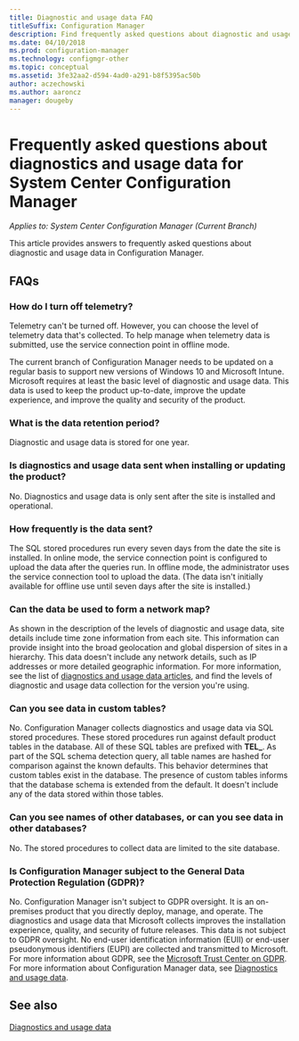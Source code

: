 ```yaml
---
title: Diagnostic and usage data FAQ
titleSuffix: Configuration Manager
description: Find frequently asked questions about diagnostic and usage data for System Center Configuration Manager.
ms.date: 04/10/2018
ms.prod: configuration-manager
ms.technology: configmgr-other
ms.topic: conceptual
ms.assetid: 3fe32aa2-d594-4ad0-a291-b8f5395ac50b
author: aczechowski
ms.author: aaroncz
manager: dougeby
---
```

# Frequently asked questions about diagnostics and usage data for System Center Configuration Manager

*Applies to: System Center Configuration Manager (Current Branch)*

This article provides answers to frequently asked questions about diagnostic and usage data in Configuration Manager.

## FAQs

###  <a name="bkmk_off"></a> How do I turn off telemetry?  
Telemetry can't be turned off. However, you can choose the level of telemetry data that's collected. To help manage when telemetry data is submitted, use the service connection point in offline mode.

The current branch of Configuration Manager needs to be updated on a regular basis to support new versions of Windows 10 and Microsoft Intune. Microsoft requires at least the basic level of diagnostic and usage data. This data is used to keep the product up-to-date, improve the update experience, and improve the quality and security of the product.

###  <a name="bkmk_retention"></a> What is the data retention period?  
 Diagnostic and usage data is stored for one year.  

###  <a name="bkmk_update"></a> Is diagnostics and usage data sent when installing or updating the product?  
 No. Diagnostics and usage data is only sent after the site is installed and operational.  

###  <a name="bkmk_frequency"></a> How frequently is the data sent?  
 The SQL stored procedures run every seven days from the date the site is installed. In online mode, the service connection point is configured to upload the data after the queries run. In offline mode, the administrator uses the service connection tool to upload the data. (The data isn't initially available for offline use until seven days after the site is installed.)  

###  <a name="bkmk_network"></a> Can the data be used to form a network map?  
 As shown in the description of the levels of diagnostic and usage data, site details include time zone information from each site. This information can provide insight into the broad geolocation and global dispersion of sites in a hierarchy. This data doesn't include any network details, such as IP addresses or more detailed geographic information. For more information, see the list of [diagnostics and usage data articles](/sccm/core/plan-design/diagnostics/diagnostics-and-usage-data#articles), and find the levels of diagnostic and usage data collection for the version you're using.


###  <a name="bkmk_tables"></a> Can you see data in custom tables?  
 No. Configuration Manager collects diagnostics and usage data via SQL stored procedures. These stored procedures run against default product tables in the database. All of these SQL tables are prefixed with **TEL_**. As part of the SQL schema detection query, all table names are hashed for comparison against the known defaults. This behavior determines that custom tables exist in the database. The presence of custom tables informs that the database schema is extended from the default. It doesn't include any of the data stored within those tables.  

###  <a name="bkmk_databases"></a> Can you see names of other databases, or can you see data in other databases? 
 No. The stored procedures to collect data are limited to the site database.  

### <a name="bkmk_gdpr"></a> Is Configuration Manager subject to the General Data Protection Regulation (GDPR)?
 No. Configuration Manager isn't subject to GDPR oversight. It is an on-premises product that you directly deploy, manage, and operate. The diagnostics and usage data that Microsoft collects improves the installation experience, quality, and security of future releases. This data is not subject to GDPR oversight. No end-user identification information (EUII) or end-user pseudonymous identifiers (EUPI) are collected and transmitted to Microsoft. For more information about GDPR, see the [Microsoft Trust Center on GDPR](https://microsoft.com/gdpr). For more information about Configuration Manager data, see [Diagnostics and usage data](/sccm/core/plan-design/diagnostics/diagnostics-and-usage-data).


## See also  
 [Diagnostics and usage data](/sccm/core/plan-design/diagnostics/diagnostics-and-usage-data)

